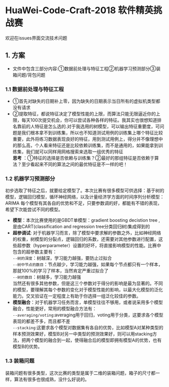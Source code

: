 # HuaWei-Code-Craft-2018 软件精英挑战赛
欢迎在issues界面交流技术问题
## 1. 方案
* 文件中包含三部分内容:①数据前处理与特征工程②机器学习预测部分③装箱问题/背包问题
### 1.1 数据前处理与特征工程
* ①首先对缺失的日期补上零，因为缺失的日期表示当日所有的虚拟机类型都没有请求<br>
* ②提取特征，都说特征决定了模型性能的上限，而算法只能无限逼近你的上限，每天100次提交机会，你可以尝试各种各样的特征。我其实也很想知道排名靠前的人特征是怎么选的.对于我选用的树模型，可以输出特征重要度，可问题是我们根本拿不到训练集，所以也不知道测试用例的训练集上哪个特征比较重要，此外将练习数据表现良好的特征，用到测试用例上，得分并不像理想中的那么高，个人看来特征还是比较依赖训练集，而不是通用的，如果能拿到训练集，我们就可以同样用网格搜索来选取一组优秀的特征<br>
**思考** ：①特征的选择是否依赖与训练集？②最好的那组特征是否依赖于算法？至少看起来不同的算法之间的最优特征是不一样的吧！
### 1.2 机器学习预测部分
初步选取了特征之后，就要给定模型了。本次比赛有很多模型可供选择：基于树的模型，逻辑回归模型，循环神经网络，以及计量经济学方面的时间序列分析模型：ARIMA
每个模型有其各自的优势和不足，只要参数调的好，都能有不错的表现，希望下次能尝试不同的模型。
* **模型**：本次比赛使用的是GBDT单模型：gradient boosting decistion tree ,是由CART(classification and regression tree分类回归树)集成得到的
* **超参调试**: 对于机器学习而言，除了模型中要求解的参数之外，比如神经网络的权重，树模型的分裂点，逻辑回归的系数，还需要对其他参数进行配置，这些超参数（hyperparameter）设置的好坏，将直接影响模型的性能。比赛中包含的超参数主要有：<br>
`--树的深度`：树越深，学习能力越强，要防止过拟合<br>
`--树中节点的数目`：节点越少，学习能力越强，如果每个节点都只有一个样本，那就100%的学习了样本，当然肯定严重过拟合了<br>
`--树的数目`：树越多，学习能力越强<br>
当然还有很多其他参数，但是这三个参数对于得分的影响是最为显著的。不同的模型，要理解其每个参数的变化对于模型性能的影响，以最大化模型的泛化能力。交叉验证在一定程度上有助于你选择一组泛化较佳的参数。
* **模型融合**：对于机器学习任务而言，单模型往往不够用，或者说采用多个模型融合，性能更好，常用的模型融合方法有：<br>
`--averaging/voting`:averaging用于回归，voting用于分类，这要求各个模型表现的都差不多，而且都不差<br>
`--stacking`:这要求各个模型对数据集有各自的优势，比如模型A对某种类型的样本预测效果好，模型B对另一中类型的预测效果好，则可以用stacking方法，把两个模型的融合到一起，使得融合后的模型即拥有模型A的优势，也有模型B的优势。
### 1.3 装箱问题
装箱问题有很多类型，这次比赛的类型是属于二维的装箱问题，箱子的尺寸都一样，算法有很多也很成熟，没什么好说的。



